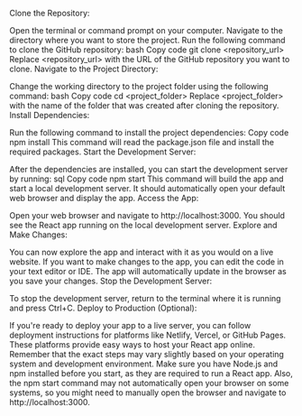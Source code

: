 Clone the Repository:

Open the terminal or command prompt on your computer.
Navigate to the directory where you want to store the project.
Run the following command to clone the GitHub repository:
bash
Copy code
git clone <repository_url>
Replace <repository_url> with the URL of the GitHub repository you want to clone.
Navigate to the Project Directory:

Change the working directory to the project folder using the following command:
bash
Copy code
cd <project_folder>
Replace <project_folder> with the name of the folder that was created after cloning the repository.
Install Dependencies:

Run the following command to install the project dependencies:
Copy code
npm install
This command will read the package.json file and install the required packages.
Start the Development Server:

After the dependencies are installed, you can start the development server by running:
sql
Copy code
npm start
This command will build the app and start a local development server. It should automatically open your default web browser and display the app.
Access the App:

Open your web browser and navigate to http://localhost:3000.
You should see the React app running on the local development server.
Explore and Make Changes:

You can now explore the app and interact with it as you would on a live website.
If you want to make changes to the app, you can edit the code in your text editor or IDE. The app will automatically update in the browser as you save your changes.
Stop the Development Server:

To stop the development server, return to the terminal where it is running and press Ctrl+C.
Deploy to Production (Optional):

If you're ready to deploy your app to a live server, you can follow deployment instructions for platforms like Netlify, Vercel, or GitHub Pages. These platforms provide easy ways to host your React app online.
Remember that the exact steps may vary slightly based on your operating system and development environment. Make sure you have Node.js and npm installed before you start, as they are required to run a React app. Also, the npm start command may not automatically open your browser on some systems, so you might need to manually open the browser and navigate to http://localhost:3000.